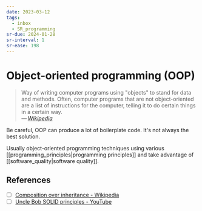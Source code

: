 ```yaml
---
date: 2023-03-12
tags:
  - inbox
  - SR_programming
sr-due: 2024-01-28
sr-interval: 1
sr-ease: 198
---
```


# Object-oriented programming (OOP)
&#10;
> Way of writing computer programs using "objects" to stand for data and
> methods. Often, computer programs that are not object-oriented are a list of
> instructions for the computer, telling it to do certain things in a certain
> way.\
> — <cite>[Wikipedia](https://simple.wikipedia.org/wiki/Object-oriented_programming)</cite>

Be careful, OOP can produce a lot of boilerplate code. It's not always the best
solution.

Usually object-oriented programming techniques using various
[[programming_principles|programming principles]] and take advantage of
[[software_quality|software quality]].

## References

- [ ] [Composition over inheritance - Wikipedia](https://en.wikipedia.org/wiki/Composition_over_inheritance)
- [ ] [Uncle Bob SOLID principles - YouTube](https://www.youtube.com/watch?v=zHiWqnTWsn4)
